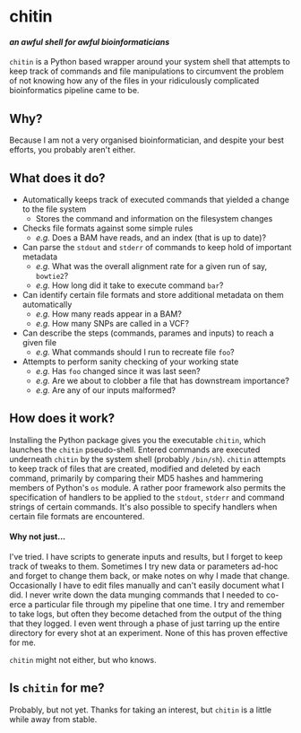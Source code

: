 # chitin
#### *an awful shell for awful bioinformaticians*

`chitin` is a Python based wrapper around your system shell that attempts to keep track of commands and file manipulations to circumvent the problem of not knowing how any of the files in your ridiculously complicated bioinformatics pipeline came to be.

## Why?
Because I am not a very organised bioinformatician, and despite your best efforts, you probably aren't either.

## What does it do?
* Automatically keeps track of executed commands that yielded a change to the file system
    * Stores the command and information on the filesystem changes
* Checks file formats against some simple rules
    * *e.g.* Does a BAM have reads, and an index (that is up to date)?
* Can parse the `stdout` and `stderr` of commands to keep hold of important metadata
    * *e.g.* What was the overall alignment rate for a given run of say, `bowtie2`?
    * *e.g.* How long did it take to execute command `bar`?
* Can identify certain file formats and store additional metadata on them automatically
    * *e.g.* How many reads appear in a BAM?
    * *e.g.* How many SNPs are called in a VCF?
* Can describe the steps (commands, parames and inputs) to reach a given file
    * *e.g.* What commands should I run to recreate file `foo`?
* Attempts to perform sanity checking of your working state
    * *e.g.* Has `foo` changed since it was last seen?
    * *e.g.* Are we about to clobber a file that has downstream importance?
    * *e.g.* Are any of our inputs malformed?
    
## How does it work?
Installing the Python package gives you the executable `chitin`, which launches the `chitin` pseudo-shell. Entered commands are executed underneath `chitin` by the system shell (probably `/bin/sh`). `chitin` attempts to keep track of files that are created, modified and deleted by each command, primarily by comparing their MD5 hashes and hammering members of Python's `os` module. A rather poor framework also permits the specification of handlers to be applied to the `stdout`, `stderr` and command strings of certain commands. It's also possible to specify handlers when certain file formats are encountered.

#### Why not just...
I've tried. I have scripts to generate inputs and results, but I forget to keep track of tweaks to them. Sometimes I try new data or parameters ad-hoc and forget to change them back, or make notes on why I made that change. Occasionally I have to edit files manually and can't easily document what I did. I never write down the data munging commands that I needed to co-erce a particular file through my pipeline that one time. I try and remember to take logs, but often they become detached from the output of the thing that they logged. I even went through a phase of just tarring up the entire directory for every shot at an experiment. None of this has proven effective for me.

`chitin` might not either, but who knows.

## Is `chitin` for me?
Probably, but not yet. Thanks for taking an interest, but `chitin` is a little while away from stable.
